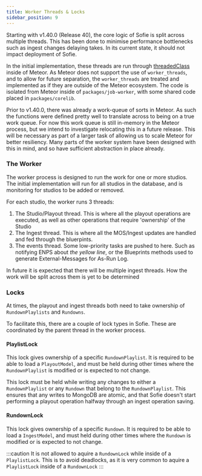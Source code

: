 ```yaml
---
title: Worker Threads & Locks
sidebar_position: 9
---
```


Starting with v1.40.0 (Release 40), the core logic of Sofie is split across
multiple threads. This has been done to minimise performance bottlenecks such as ingest changes delaying takes. In its
current state, it should not impact deployment of Sofie.

In the initial implementation, these threads are run through [threadedClass](https://github.com/nytamin/threadedclass)
inside of Meteor. As Meteor does not support the use of `worker_threads`, and to allow for future separation, the
`worker_threads` are treated and implemented as if they are outside of the Meteor ecosystem. The code is isolated from
Meteor inside of `packages/job-worker`, with some shared code placed in `packages/corelib`.

Prior to v1.40.0, there was already a work-queue of sorts in Meteor. As such the functions were defined pretty well to
translate across to being on a true work queue. For now this work queue is still in-memory in the Meteor process, but we
intend to investigate relocating this in a future release. This will be necessary as part of a larger task of allowing
us to scale Meteor for better resiliency. Many parts of the worker system have been designed with this in mind, and so
have sufficient abstraction in place already.

### The Worker

The worker process is designed to run the work for one or more studios. The initial implementation will run for all
studios in the database, and is monitoring for studios to be added or removed.

For each studio, the worker runs 3 threads:

1. The Studio/Playout thread. This is where all the playout operations are executed, as well as other operations that
   require 'ownership' of the Studio
2. The Ingest thread. This is where all the MOS/Ingest updates are handled and fed through the bluerpints.
3. The events thread. Some low-priority tasks are pushed to here. Such as notifying ENPS about _the yellow line_, or the
   Blueprints methods used to generate External-Messages for As-Run Log.

In future it is expected that there will be multiple ingest threads. How the work will be split across them is yet to be
determined

### Locks

At times, the playout and ingest threads both need to take ownership of `RundownPlaylists` and `Rundowns`.

To facilitate this, there are a couple of lock types in Sofie. These are coordinated by the parent thread in the worker
process.

#### PlaylistLock

This lock gives ownership of a specific `RundownPlaylist`. It is required to be able to load a `PlayoutModel`, and
must be held during other times where the `RundownPlaylist` is modified or is expected to not change.

This lock must be held while writing any changes to either a `RundownPlaylist` or any `Rundown` that belong to the
`RundownPlaylist`. This ensures that any writes to MongoDB are atomic, and that Sofie doesn't start performing a
playout operation halfway through an ingest operation saving.

#### RundownLock

This lock gives ownership of a specific `Rundown`. It is required to be able to load a `IngestModel`, and must held
during other times where the `Rundown` is modified or is expected to not change.

:::caution
It is not allowed to aquire a `RundownLock` while inside of a `PlaylistLock`. This is to avoid deadlocks, as it is very
common to aquire a `PlaylistLock` inside of a `RundownLock`
:::
